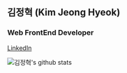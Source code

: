 ## 김정혁 (Kim Jeong Hyeok)

### Web FrontEnd Developer

[LinkedIn](https://www.linkedin.com/in/kim-jeong-hyeok-14635519a/)


![김정혁's github stats](https://github-readme-stats.vercel.app/api?username=zereight&show_icons=true)
